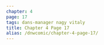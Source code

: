 ```yaml
---
chapter: 4
page: 17
tags: dans-manager nagy vitaly
title: Chapter 4 Page 17
alias: /dnwcomic/chapter-4-page-17/
---
```

